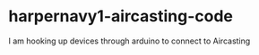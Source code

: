 harpernavy1-aircasting-code
===========================

I am hooking up devices through arduino to connect to Aircasting
